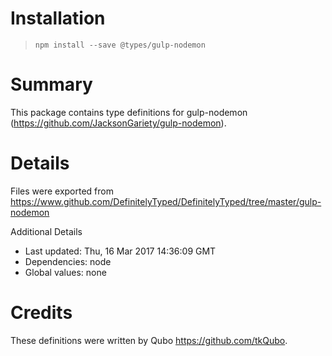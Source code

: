 # Installation
> `npm install --save @types/gulp-nodemon`

# Summary
This package contains type definitions for gulp-nodemon (https://github.com/JacksonGariety/gulp-nodemon).

# Details
Files were exported from https://www.github.com/DefinitelyTyped/DefinitelyTyped/tree/master/gulp-nodemon

Additional Details
 * Last updated: Thu, 16 Mar 2017 14:36:09 GMT
 * Dependencies: node
 * Global values: none

# Credits
These definitions were written by Qubo <https://github.com/tkQubo>.
